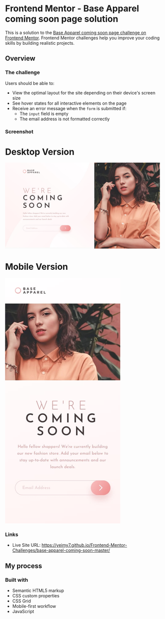 # Frontend Mentor - Base Apparel coming soon page solution

This is a solution to the [Base Apparel coming soon page challenge on Frontend Mentor](https://www.frontendmentor.io/challenges/base-apparel-coming-soon-page-5d46b47f8db8a7063f9331a0). Frontend Mentor challenges help you improve your coding skills by building realistic projects. 

## Overview

### The challenge

Users should be able to:

- View the optimal layout for the site depending on their device's screen size
- See hover states for all interactive elements on the page
- Receive an error message when the `form` is submitted if:
  - The `input` field is empty
  - The email address is not formatted correctly

### Screenshot

# Desktop Version
![desktop-design](https://raw.githubusercontent.com/Yeimy7/Frontend-Mentor-Challenges/master/base-apparel-coming-soon-master/images/desktop.jpg)

# Mobile Version
![mobile-design](https://raw.githubusercontent.com/Yeimy7/Frontend-Mentor-Challenges/master/base-apparel-coming-soon-master/images/mobile.jpg)


### Links

- Live Site URL: https://yeimy7.github.io/Frontend-Mentor-Challenges/base-apparel-coming-soon-master/

## My process

### Built with

- Semantic HTML5 markup
- CSS custom properties
- CSS Grid
- Mobile-first workflow
- JavaScript

